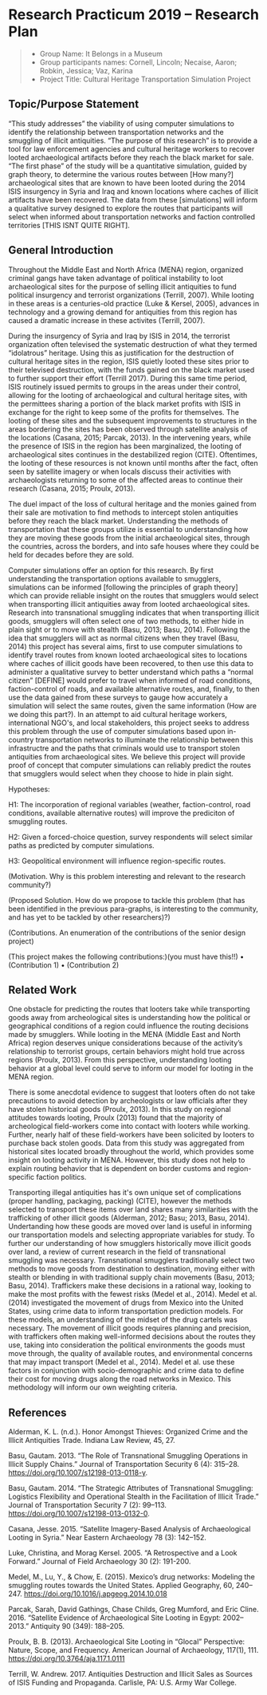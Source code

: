 # Research Practicum 2019 – Research Plan 

> * Group Name: It Belongs in a Museum
> * Group participants names: Cornell, Lincoln; Necaise, Aaron; Robkin, Jessica; Vaz, Karina
> * Project Title: Cultural Heritage Transportation Simulation Project

## Topic/Purpose Statement

“This study addresses” the viability of using computer simulations to identify the relationship between transportation networks and the smuggling of illicit antiquities. “The purpose of this research” is to provide a tool for law enforcement agencies and cultural heritage workers to recover looted archaeological artifacts before they reach the black market for sale. “The first phase” of the study will be a quantitative simulation, guided by graph theory, to determine the various routes between [How many?] archaeological sites that are known to have been looted during the 2014 ISIS insurgency in Syria and Iraq and known locations where caches of illicit artifacts have been recovered. The data from these [simulations] will inform a qualitative survey designed to explore the routes that participants will select when informed about transportation networks and faction controlled territories [THIS ISNT QUITE RIGHT].

## General Introduction

Throughout the Middle East and North Africa (MENA) region, organized criminal gangs have taken advantage of political instability to loot archaeological sites for the purpose of selling illicit antiquities to fund political insurgency and terrorist organizations (Terrill, 2007). While looting in these areas is a centuries-old practice (Luke & Kersel, 2005), advances in technology and a growing demand for antiquities from this region has caused a dramatic increase in these activites (Terrill, 2007).  

During the insurgency of Syria and Iraq by ISIS in 2014, the terrorist organization often televised the systematic destruction of what they termed “idolatrous” heritage. Using this as justification for the destruction of cultural heritage sites in the region, ISIS quietly looted these sites prior to their televised destruction, with the funds gained on the black market used to further support their effort (Terrill 2017). During this same time period, ISIS routinely issued permits to groups in the areas under their control, allowing for the looting of archaeological and cultural heritage sites, with the permittees sharing a portion of the black market profits with ISIS in exchange for the right to keep some of the profits for themselves. The looting of these sites and the subsequent improvements to structures in the areas bordering the sites has been observed through satellite analysis of the locations (Casana, 2015; Parcak, 2013). In the intervening years, while the presence of ISIS in the region has been marginalized, the looting of archaeological sites continues in the destabilized region (CITE). Oftentimes, the looting of these resources is not known until months after the fact, often seen by satellite imagery or when locals discuss their activities with archaeologists returning to some of the affected areas to continue their research (Casana, 2015; Proulx, 2013). 

The duel impact of the loss of cultural heritage and the monies gained from their sale are motivation to find methods to intercept stolen antiquities before they reach the black market. Understanding the methods of transportation that these groups utilize is essential to understanding how they are moving these goods from the initial archaeological sites, through the countries, across the borders, and into safe houses where they could be held for decades before they are sold. 

Computer simulations offer an option for this research. By first understanding the transportation options available to smugglers, simulations can be informed [following the principles of graph theory] which can provide reliable insight on the routes that smugglers would select when transporting illicit antiquities away from looted archaeological sites. Research into transnational smuggling indicates that when transporting illicit goods, smugglers will often select one of two methods, to either hide in plain sight or to move with stealth (Basu, 2013; Basu, 2014). Following the idea that smugglers will act as normal citizens when they travel (Basu, 2014) this project has several aims, first to use computer simulations to identify travel routes from known looted archaeological sites to locations where caches of illicit goods have been recovered, to then use this data to administer a qualitative survey to better understand which paths a “normal citizen” [DEFINE] would prefer to travel when informed of road conditions, faction-control of roads, and available alternative routes, and, finally, to then use the data gained from these surveys to gauge how accurately a simulation will select the same routes, given the same information (How are we doing this part?). In an attempt to aid cultural heritage workers, international NGO's, and local stakeholders, this project seeks to address this problem through the use of computer simulations based upon in-country transportation networks to illuminate the relationship between this infrastructre and the paths that criminals would use to transport stolen antiquities from archaeological sites. We believe this project will provide proof of concept that computer simulations can reliably predict the routes that smugglers would select when they choose to hide in plain sight. 
 
Hypotheses:

H1: The incorporation of regional variables (weather, faction-control, road conditions, available alternative routes) will improve the prediciton of smuggling routes. 

H2: Given a forced-choice question, survey respondents will select similar paths as predicted by computer simulations.

H3: Geopolitical environment will influence region-specific routes. 

(Motivation. Why is this problem interesting and relevant to the research community?)

(Proposed Solution. How do we propose to tackle this problem (that has been identified in the previous para-graphs, is interesting to the community, and has yet to be tackled by other researchers)?)

(Contributions. An enumeration of the contributions of the senior design project)

(This project makes the following contributions:)(you must have this!!)
•	(Contribution 1)
•	(Contribution 2)


## Related Work

  One obstacle for predicting the routes that looters take while transporting goods away from archeological sites is understanding how the political or geographical conditions of a region could influence the routing decisions made by smugglers. While looting in the MENA (Middle East and North Africa) region deserves unique considerations because of the activity’s relationship to terrorist groups, certain behaviors might hold true  across regions (Proulx, 2013).  From this perspective, understanding looting behavior at a global level could serve to inform our model for looting in the MENA region. 
  
  There is some anecdotal evidence to suggest that looters often do not take precautions to avoid detection by archeologists or law officials after they have stolen historical goods (Proulx, 2013). In this study on regional attitudes towards looting,  Proulx (2013) found that the majority of archeological field-workers come into contact with looters while working. Further, nearly half of these field-workers have been solicited by looters to purchase back stolen goods. Data from this study was aggregated from historical sites located broadly throughout the world, which provides some insight on looting activity in MENA. However, this study does not help to explain routing behavior that is dependent on border customs and region-specific faction politics. 

  Transporting illegal antiquities has it's own unique set of complications (proper handling, packaging, packing) (CITE), however the methods selected to transport these items over land shares many similarities with the trafficking of other illicit goods (Alderman, 2012; Basu; 2013, Basu, 2014). Undertanding how these goods are moved over land is useful in informing our transportation models and selecting appropriate variables for study.  To further our understanding of how smugglers historically move illicit goods over land, a review of current research in the field of transnational smuggling was necessary. Transnational smugglers traditionally select two methods to move goods from destination to destination, moving either with stealth or blending in with traditional supply chain movements (Basu, 2013; Basu, 2014). Traffickers make these decisions in a rational way, looking to make the most profits with the fewest risks (Medel et al., 2014). Medel et al. (2014) investigated the movement of drugs from Mexico into the United States, using crime data to inform transportation prediction models. For these models, an understanding of the midset of the drug cartels was necessary. The movement of illicit goods requires planning and precision, with traffickers often making well-informed decisions about the routes they use, taking into consideration the political environments the goods must move through, the quality of available routes, and environmental concerns that may impact transport (Medel et al., 2014). Medel et al. use these factors in conjunction with socio-demographic and crime data to define their cost for moving drugs along the road networks in Mexico. This methodology will inform our own weighting criteria. 

## References 
Alderman, K. L. (n.d.). Honor Amongst Thieves: Organized Crime and the Illicit Antiquities Trade. Indiana Law Review, 45, 27.

Basu, Gautam. 2013. “The Role of Transnational Smuggling Operations in Illicit Supply Chains.” Journal of Transportation Security 6 (4): 315–28. https://doi.org/10.1007/s12198-013-0118-y.

Basu, Gautam. 2014. “The Strategic Attributes of Transnational Smuggling: Logistics Flexibility and Operational Stealth in the Facilitation of Illicit Trade.” Journal of Transportation Security 7 (2): 99–113. https://doi.org/10.1007/s12198-013-0132-0.

Casana, Jesse. 2015. “Satellite Imagery-Based Analysis of Archaeological Looting in Syria.” Near Eastern Archaeology 78 (3): 142–152.

Luke, Christina, and Morag Kersel. 2005. “A Retrospective and a Look Forward.” Journal of Field Archaeology 30 (2): 191-200.

Medel, M., Lu, Y., & Chow, E. (2015). Mexico’s drug networks: Modeling the smuggling routes towards the United States. Applied Geography, 60, 240–247. https://doi.org/10.1016/j.apgeog.2014.10.018

Parcak, Sarah, David Gathings, Chase Childs, Greg Mumford, and Eric Cline. 2016. “Satellite Evidence of Archaeological Site Looting in Egypt: 2002–2013.” Antiquity 90 (349): 188–205.

Proulx, B. B. (2013). Archaeological Site Looting in “Glocal” Perspective: Nature, Scope, and Frequency. American Journal of  Archaeology, 117(1), 111. https://doi.org/10.3764/aja.117.1.0111

Terrill, W. Andrew. 2017. Antiquities Destruction and Illicit Sales as Sources of ISIS Funding and Propaganda. Carlisle, PA: U.S. Army War College. 


